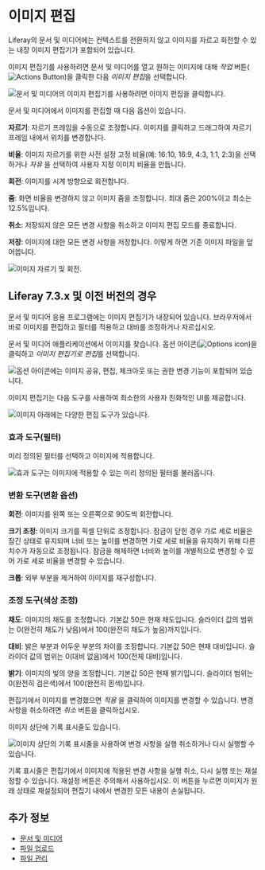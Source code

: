 # 이미지 편집

Liferay의 문서 및 미디어에는 컨텍스트를 전환하지 않고 이미지를 자르고 회전할 수 있는 내장 이미지 편집기가 포함되어 있습니다.

이미지 편집기를 사용하려면 문서 및 미디어를 열고 원하는 이미지에 대해 *작업* 버튼(![Actions Button](../../../images/icon-actions.png))을 클릭한 다음 *이미지 편집*을 선택합니다.

![문서 및 미디어의 이미지 편집기를 사용하려면 이미지 편집을 클릭합니다.](./editing-images/images/01.png)

문서 및 미디어에서 이미지를 편집할 때 다음 옵션이 있습니다.

**자르기**: 자르기 프레임을 수동으로 조정합니다. 이미지를 클릭하고 드래그하여 자르기 프레임 내에서 위치를 변경합니다.

**비율**: 이미지 자르기를 위한 사전 설정 고정 비율(예: 16:10, 16:9, 4:3, 1:1, 2:3)을 선택하거나 *자유* 을 선택하여 사용자 지정 이미지 비율을 만듭니다.

**회전**: 이미지를 시계 방향으로 회전합니다.

**줌**: 화면 비율을 변경하지 않고 이미지 줌을 조정합니다. 최대 줌은 200%이고 최소는 12.5%입니다.

**취소**: 저장되지 않은 모든 변경 사항을 취소하고 이미지 편집 모드를 종료합니다.

**저장**: 이미지에 대한 모든 변경 사항을 저장합니다. 이렇게 하면 기존 이미지 파일을 덮어씁니다.

![이미지 자르기 및 회전.](./editing-images/images/02.png)

## Liferay 7.3.x 및 이전 버전의 경우

문서 및 미디어 응용 프로그램에는 이미지 편집기가 내장되어 있습니다. 브라우저에서 바로 이미지를 편집하고 필터를 적용하고 대비를 조정하거나 자르십시오.

문서 및 미디어 애플리케이션에서 이미지를 찾습니다. 옵션 아이콘(![Options icon](../../../images/icon-options.png))을 클릭하고 *이미지 편집기로 편집*를 선택합니다.

![옵션 아이콘에는 이미지 공유, 편집, 체크아웃 또는 권한 변경 기능이 포함되어 있습니다.](editing-images/images/03.png)

이미지 편집기는 다음 도구를 사용하여 최소한의 사용자 친화적인 UI를 제공합니다.

![이미지 아래에는 다양한 편집 도구가 있습니다.](editing-images/images/04.png)

### 효과 도구(필터)

미리 정의된 필터를 선택하고 이미지에 적용합니다.

![효과 도구는 이미지에 적용할 수 있는 미리 정의된 필터를 불러옵니다.](editing-images/images/05.png)

### 변환 도구(변환 옵션)

**회전**: 이미지를 왼쪽 또는 오른쪽으로 90도씩 회전합니다.

**크기 조정**: 이미지 크기를 픽셀 단위로 조정합니다. 잠금이 닫힌 경우 가로 세로 비율은 잠긴 상태로 유지되며 너비 또는 높이를 변경하면 가로 세로 비율을 유지하기 위해 다른 치수가 자동으로 조정됩니다. 잠금을 해제하면 너비와 높이를 개별적으로 변경할 수 있어 가로 세로 비율을 변경할 수 있습니다.

**크롭**: 외부 부분을 제거하여 이미지를 재구성합니다.

### 조정 도구(색상 조정)

**채도**: 이미지의 채도를 조정합니다. 기본값 50은 현재 채도입니다. 슬라이더 값의 범위는 0(완전히 채도가 낮음)에서 100(완전히 채도가 높음)까지입니다.

**대비**: 밝은 부분과 어두운 부분의 차이를 조정합니다. 기본값 50은 현재 대비입니다. 슬라이더 값의 범위는 0(대비 없음)에서 100(전체 대비)입니다.

**밝기**: 이미지의 빛의 양을 조정합니다. 기본값 50은 현재 밝기입니다. 슬라이더 범위는 0(완전히 검은색)에서 100(완전히 흰색)입니다.

편집기에서 이미지를 변경했으면 *적용* 을 클릭하여 이미지를 변경할 수 있습니다. 변경 사항을 취소하려면 *취소* 버튼을 클릭하십시오.

이미지 상단에 기록 표시줄도 있습니다.

![이미지 상단의 기록 표시줄을 사용하여 변경 사항을 실행 취소하거나 다시 실행할 수 있습니다.](editing-images/images/06.png)

기록 표시줄은 편집기에서 이미지에 적용된 변경 사항을 실행 취소, 다시 실행 또는 재설정할 수 있습니다. 재설정 버튼은 주의해서 사용하십시오. 이 버튼을 누르면 이미지가 원래 상태로 재설정되어 편집기 내에서 변경한 모든 내용이 손실됩니다.

## 추가 정보

* [문서 및 미디어](../../documents-and-media.md)
* [파일 업로드](./uploading-files.md)
* [파일 관리](./managing-files.md)
